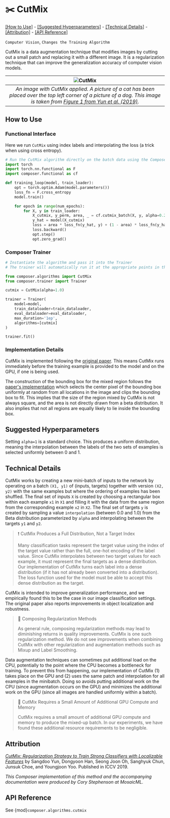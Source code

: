 # ✂️ CutMix

[\[How to Use\]](#how-to-use) - [\[Suggested Hyperparameters\]](#suggested-hyperparameters) - [\[Technical Details\]](#technical-details) - [\[Attribution\]](#attribution) - [\[API Reference\]](#api-reference)

`Computer Vision`, `Changes the Training Algorithm`

CutMix is a data augmentation technique that modifies images by cutting out a small patch and replacing it with a different image.
It is a regularization technique that can improve the generalization accuracy of computer
vision models.

| ![CutMix](https://storage.googleapis.com/docs.mosaicml.com/images/methods/cutmix.png) |
|:--:
|*An image with CutMix applied. A picture of a cat has been placed over the top left corner of a picture of a dog. This image is taken from [Figure 1 from Yun et al. (2019)](https://arxiv.org/abs/1905.04899).*|

## How to Use

### Functional Interface

Here we run `CutMix` using index labels and interpolating the loss (a trick when using cross entropy).
```python
# Run the CutMix algorithm directly on the batch data using the Composer functional API
import torch
import torch.nn.functional as F
import composer.functional as cf

def training_loop(model, train_loader):
    opt = torch.optim.Adam(model.parameters())
    loss_fn = F.cross_entropy
    model.train()

    for epoch in range(num_epochs):
        for X, y in train_loader:
            X_cutmix, y_perm, area, _ = cf.cutmix_batch(X, y, alpha=0.2)
            y_hat = model(X_cutmix)
            loss = area * loss_fn(y_hat, y) + (1 - area) * loss_fn(y_hat, y_perm)
            loss.backward()
            opt.step()
            opt.zero_grad()
```

### Composer Trainer

<!--pytest.mark.gpu-->
<!--
```python
from torch.utils.data import DataLoader
from tests.common import RandomClassificationDataset, SimpleModel

model = SimpleModel()
train_dataloader = DataLoader(RandomClassificationDataset())
eval_dataloader = DataLoader(RandomClassificationDataset())
```
-->
<!--pytest-codeblocks:cont-->
```python
# Instantiate the algorithm and pass it into the Trainer
# The trainer will automatically run it at the appropriate points in the training loop

from composer.algorithms import CutMix
from composer.trainer import Trainer

cutmix = CutMix(alpha=1.0)

trainer = Trainer(
    model=model,
    train_dataloader=train_dataloader,
    eval_dataloader=eval_dataloader,
    max_duration='1ep',
    algorithms=[cutmix]
)

trainer.fit()
```

### Implementation Details

CutMix is implemented following the [original paper](https://arxiv.org/abs/1905.04899). This means CutMix runs immediately before the training example is provided to the model and on the GPU, if one is being used.

The construction of the bounding box for the mixed region follows the [paper's implementation](https://github.com/clovaai/CutMix-PyTorch) which selects the center pixel of the bounding box uniformly at random from all locations in the image and clips the bounding box to fit. This implies that the size of the region mixed by CutMix is not always square, and the area is not directly drawn from a beta distribution. It also implies that not all regions are equally likely to lie inside the bounding box.

## Suggested Hyperparameters

Setting `alpha=1` is a standard choice. This produces a uniform distribution, meaning the interpolation between the labels of the two sets of examples is selected uniformly between 0 and 1.

## Technical Details

CutMix works by creating a new mini-batch of inputs to the network by operating on a batch `(X1, y1)` of (inputs, targets) together with version `(X2, y2)` with the same examples but where the ordering of examples has been shuffled.
The final set of inputs `X` is created by choosing a rectangular box within each example `x1` in `X1` and filling it with the data from the same region from the corresponding example `x2` in `X2`.
The final set of targets `y` is created by sampling a value `interpolation` (between 0.0 and 1.0) from the Beta distribution parameterized by `alpha` and interpolating between the targets `y1` and `y2`.


> ❗ CutMix Produces a Full Distribution, Not a Target Index
>
> Many classification tasks represent the target value using the index of the target value rather than the full, one-hot encoding of the label value.
> Since CutMix interpolates between two target values for each example, it must represent the final targets as a dense distribution.
> Our implementation of CutMix turns each label into a dense distribution (if it has not already been converted into a distribution).
> The loss function used for the model must be able to accept this dense distribution as the target.

CutMix is intended to improve generalization performance, and we empirically found this to be the case in our image classification settings. The original paper also reports improvements in object localization and robustness.



> 🚧 Composing Regularization Methods
>
> As general rule, composing regularization methods may lead to diminishing returns in quality improvements. CutMix is one such regularization method. We do not see improvements when combining CutMix with other regularization and augmentation methods such as Mixup and Label Smoothing.

Data augmentation techniques can sometimes put additional load on the CPU, potentially to the point where the CPU becomes a bottleneck for training.
To prevent this from happening, our implementation of CutMix (1) takes place on the GPU and (2) uses the same patch and interpolation for all examples in the minibatch.
Doing so avoids putting additional work on the CPU (since augmentation occurs on the GPU) and minimizes the additional work on the GPU (since all images are handled uniformly within a batch).

> 🚧 CutMix Requires a Small Amount of Additional GPU Compute and Memory
>
> CutMix requires a small amount of additional GPU compute and memory to produce the mixed-up batch.
> In our experiments, we have found these additional resource requirements to be negligible.

## Attribution

[*CutMix: Regularization Strategy to Train Strong Classifiers with Localizable Features*](https://arxiv.org/abs/1905.04899) by Sangdoo Yun, Dongyoon Han, Seong Joon Oh, Sanghyuk Chun, Junsuk Choe, and Youngjoon Yoo. Published in ICCV 2019.

*This Composer implementation of this method and the accompanying documentation were produced by Cory Stephenson at MosaicML.*

## API Reference

See {mod}`composer.algorithms.cutmix`
